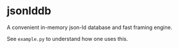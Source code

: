 # jsonlddb
A convenient in-memory json-ld database and fast framing engine.

See `example.py` to understand how one uses this.
